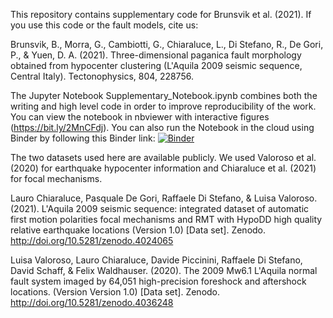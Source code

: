 This repository contains supplementary code for Brunsvik et al. (2021). If you use this code or the fault models, cite us: 

Brunsvik, B., Morra, G., Cambiotti, G., Chiaraluce, L., Di Stefano, R., De Gori, P., & Yuen, D. A. (2021). Three-dimensional paganica fault morphology obtained from hypocenter clustering (L'Aquila 2009 seismic sequence, Central Italy). Tectonophysics, 804, 228756.

The Jupyter Notebook Supplementary_Notebook.ipynb combines both the writing and high level code in order to improve reproducibility of the work. You can view the notebook in nbviewer with interactive figures (https://bit.ly/2MnCFdj). You can also run the Notebook in the cloud using Binder by following this Binder link: [![Binder](https://mybinder.org/badge_logo.svg)](https://mybinder.org/v2/gh/brennanbrunsvik/Fault-morphology-clustering/master)

The two datasets used here are available publicly. We used Valoroso et al. (2020) for earthquake hypocenter information and Chiaraluce et al. (2021) for focal mechanisms.

Lauro Chiaraluce, Pasquale De Gori, Raffaele Di Stefano, & Luisa Valoroso. (2021). L'Aquila 2009 seismic sequence: integrated dataset of automatic first motion polarities focal mechanisms and RMT with HypoDD high quality relative earthquake locations (Version 1.0) [Data set]. Zenodo. http://doi.org/10.5281/zenodo.4024065

Luisa Valoroso, Lauro Chiaraluce, Davide Piccinini, Raffaele Di Stefano, David Schaff, & Felix Waldhauser. (2020). The 2009 Mw6.1 L'Aquila normal fault system imaged by 64,051 high-precision foreshock and aftershock locations. (Version Version 1.0) [Data set]. Zenodo. http://doi.org/10.5281/zenodo.4036248



